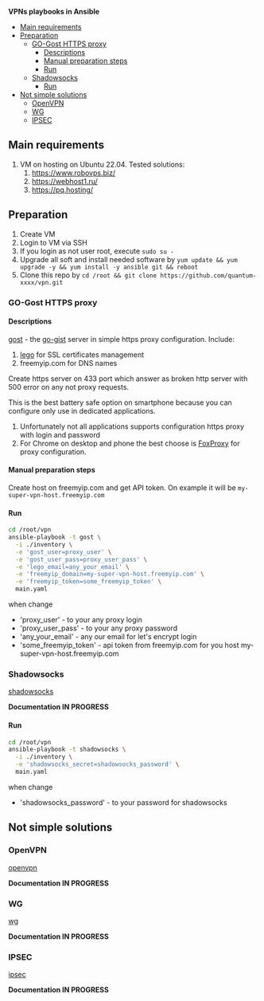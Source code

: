 **VPNs playbooks in Ansible**

- [Main requirements](#main-requirements)
- [Preparation](#preparation)
  - [GO-Gost HTTPS proxy](#go-gost-https-proxy)
    - [Descriptions](#descriptions)
    - [Manual preparation steps](#manual-preparation-steps)
    - [Run](#run)
  - [Shadowsocks](#shadowsocks)
    - [Run](#run-1)
- [Not simple solutions](#not-simple-solutions)
  - [OpenVPN](#openvpn)
  - [WG](#wg)
  - [IPSEC](#ipsec)


## Main requirements

1. VM on hosting on Ubuntu 22.04. Tested solutions:
   1. https://www.robovps.biz/
   2. https://webhost1.ru/
   3. https://pq.hosting/

## Preparation
   1. Create VM
   2. Login to VM via SSH
   3. If you login as not user root, execute `sudo su -`
   4. Upgrade all soft and install needed software by `yum update && yum upgrade -y && yum install -y ansible git && reboot`
   6. Clone this repo by `cd /root && git clone https://github.com/quantum-xxxx/vpn.git`


###  GO-Gost HTTPS proxy

#### Descriptions

[gost](roles/gost) - the [go-gist](https://github.com/go-gost/gost) server in simple https proxy configuration. Include:
   1. [lego](https://github.com/go-acme/lego) for SSL certificates management
   2. freemyip.com for DNS names

Create https server on  433 port which answer as broken http server with 500 error on any not proxy requests.

This is the best battery safe option on smartphone because you can configure only use in dedicated applications.

1. Unfortunately not all applications supports configuration https proxy with login and password
2. For Chrome on desktop and phone the best choose is [FoxProxy](https://chromewebstore.google.com/detail/foxyproxy/gcknhkkoolaabfmlnjonogaaifnjlfnp) for proxy configuration.

#### Manual preparation steps

Create host on freemyip.com and get API token. On example it will be `my-super-vpn-host.freemyip.com`

#### Run

```sh
cd /root/vpn
ansible-playbook -t gost \
  -i ./inventory \
  -e 'gost_user=proxy_user' \
  -e 'gost_user_pass=proxy_user_pass' \
  -e 'lego_email=any_your_email' \
  -e 'freemyip_domain=my-super-vpn-host.freemyip.com' \
  -e 'freemyip_token=some_freemyip_token' \
  main.yaml
```

when change
* 'proxy_user' - to your any proxy login
* 'proxy_user_pass' - to your any proxy password
* 'any_your_email' - any our email for let's encrypt login
* 'some_freemyip_token' - api token from freemyip.com for you host my-super-vpn-host.freemyip.com


###  Shadowsocks

[shadowsocks](roles/shadowsocks)

**Documentation IN PROGRESS**

#### Run

```sh
cd /root/vpn
ansible-playbook -t shadowsocks \
  -i ./inventory \
  -e 'shadowsocks_secret=shadowsocks_password' \
  main.yaml
```

when change
* 'shadowsocks_password' - to your password for shadowsocks


## Not simple solutions

### OpenVPN

[openvpn](roles/openvpn)

**Documentation IN PROGRESS**

### WG

[wg](roles/wg)

**Documentation IN PROGRESS**

### IPSEC

[ipsec](roles/ipsec)

**Documentation IN PROGRESS**
